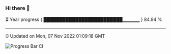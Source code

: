 ### Hi there 👋

⏳ Year progress { █████████████████████████▁▁▁▁▁ } 84.94 %

---

⏰ Updated on Mon, 07 Nov 2022 01:09:18 GMT

![Progress Bar CI](https://github.com/liununu/liununu/workflows/Progress%20Bar%20CI/badge.svg)
